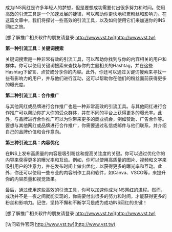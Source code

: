 成为INS网红是许多年轻人的梦想，但是要想成功需要付出很多努力和时间。使用高效的引流工具是一个加速发展的捷径，可以帮助你更快地积累粉丝和影响力。在这篇文章中，我们将探讨一些高效的引流工具，以及如何使用它们来加速你的INS网红之旅。

[想了解推广相关软件的朋友请登录 http://www.vst.tw](http://www.vst.tw)

**第一种引流工具：关键词搜索**

关键词搜索是一种非常有效的引流工具，可以帮助你找到与你的内容相关的用户和群体。你可以使用关键词搜索来查找与你的主题相关的Hashtag，并在这些Hashtag下留言、点赞或分享你的内容。此外，你还可以通过关键词搜索来寻找一些有影响力的用户，并与他们进行互动，这可以帮助你在他们的粉丝面前获得更多的曝光度。

**第二种引流工具：合作推广**

与其他网红或品牌进行合作推广也是一种非常高效的引流工具。与其他网红进行合作推广可以帮助你扩大你的受众群体，并在不同的平台上获得更多的曝光率。此外，与品牌进行合作推广可以为你带来更多的商业机会，例如赞助、广告合作等。要想与其他网红或品牌进行合作推广，你需要通过私信或邮件与他们联系，并介绍自己的品牌价值和合作意向。

**第三种引流工具：内容优化**

在INS上发布高质量的内容是吸引粉丝和提高关注度的关键。你可以通过优化你的内容来获得更多的曝光率和互动。例如，你可以使用高质量的图片、视频和文字来吸引用户的注意力，并在发布时间上做出优化，以获得更多的曝光率和互动。此外，你还可以使用一些专业的内容制作工具和软件，如Canva、VSCO等，来提升你的内容质量和视觉效果。

最后，通过使用这些高效的引流工具，你可以加速你成为INS网红的进程。然而，成功并不是一夜之间就能实现的，你需要付出很多的努力和时间，才能获得更多的粉丝和影响力。记住，坚持不懈和不断学习是成为成功INS网红的关键！

[想了解推广相关软件的朋友请登录 http://www.vst.tw](http://www.vst.tw)


[访问软件官网 http://www.vst.tw](http://www.vst.tw)
